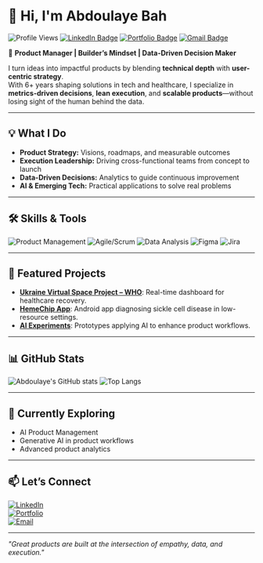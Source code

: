 # 👋 Hi, I'm Abdoulaye Bah  

![Profile Views](https://komarev.com/ghpvc/?username=abdoulayebinta&label=Profile%20Views&color=0e75b6&style=flat)
[![LinkedIn Badge](https://img.shields.io/badge/-Abdoulaye%20Bah-blue?style=flat-square&logo=Linkedin&logoColor=white&link=https://linkedin.com/in/abdoulayebintabah)](https://www.linkedin.com/in/abdoulayebintabah/)
[![Portfolio Badge](https://img.shields.io/badge/Portfolio-000000?style=flat-square&logo=About.me&logoColor=white)](YOUR-PORTFOLIO-LINK)
[![Gmail Badge](https://img.shields.io/badge/-your@email.com-c14438?style=flat-square&logo=Gmail&logoColor=white&link=mailto:your@email.com)](mailto:your@email.com)

🚀 **Product Manager | Builder’s Mindset | Data-Driven Decision Maker**  

I turn ideas into impactful products by blending **technical depth** with **user-centric strategy**.  
With 6+ years shaping solutions in tech and healthcare, I specialize in **metrics-driven decisions**, **lean execution**, and **scalable products**—without losing sight of the human behind the data.  

---

## 💡 What I Do
- **Product Strategy:** Visions, roadmaps, and measurable outcomes  
- **Execution Leadership:** Driving cross-functional teams from concept to launch  
- **Data-Driven Decisions:** Analytics to guide continuous improvement  
- **AI & Emerging Tech:** Practical applications to solve real problems  

---

## 🛠️ Skills & Tools
![Product Management](https://img.shields.io/badge/Product_Management-4285F4?style=flat&logo=google-analytics&logoColor=white)
![Agile/Scrum](https://img.shields.io/badge/Agile/Scrum-FF6B6B?style=flat)
![Data Analysis](https://img.shields.io/badge/Data_Analysis-4CAF50?style=flat&logo=tableau&logoColor=white)
![Figma](https://img.shields.io/badge/Figma-000000?style=flat&logo=figma&logoColor=white)
![Jira](https://img.shields.io/badge/Jira-0052CC?style=flat&logo=jira&logoColor=white)

---

## 📌 Featured Projects
- **[Ukraine Virtual Space Project – WHO](#)**: Real-time dashboard for healthcare recovery.  
- **[HemeChip App](#)**: Android app diagnosing sickle cell disease in low-resource settings.  
- **[AI Experiments](#)**: Prototypes applying AI to enhance product workflows.  

---

## 📊 GitHub Stats
![Abdoulaye's GitHub stats](https://github-readme-stats.vercel.app/api?username=YOUR-GITHUB-USERNAME&show_icons=true&theme=tokyonight)
![Top Langs](https://github-readme-stats.vercel.app/api/top-langs/?username=YOUR-GITHUB-USERNAME&layout=compact&theme=tokyonight)

---

## 🌱 Currently Exploring
- AI Product Management  
- Generative AI in product workflows  
- Advanced product analytics  

---

## 📫 Let’s Connect
[![LinkedIn](https://img.shields.io/badge/LinkedIn-Abdoulaye%20Bah-blue?style=flat-square&logo=linkedin)](https://linkedin.com/in/YOUR-LINKEDIN)  
[![Portfolio](https://img.shields.io/badge/Portfolio-000000?style=flat-square&logo=About.me&logoColor=white)](YOUR-PORTFOLIO-LINK)  
[![Email](https://img.shields.io/badge/Email-Your_Email-red?style=flat-square&logo=gmail&logoColor=white)](mailto:your@email.com)

---

*"Great products are built at the intersection of empathy, data, and execution."*  
